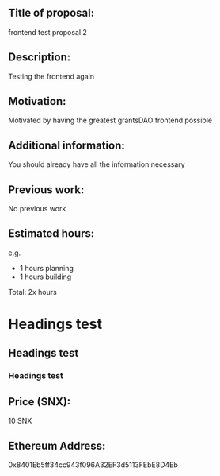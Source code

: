 ## Title of proposal: 
frontend test proposal 2

## Description: 
Testing the frontend again

## Motivation: 
Motivated by having the greatest grantsDAO frontend possible

## Additional information: 
You should already have all the information necessary

## Previous work: 
No previous work

## Estimated hours: 
e.g. 
- 1 hours planning
- 1 hours building

Total: 2x hours

# Headings test
## Headings test
### Headings test

## Price (SNX): 
10 SNX

## Ethereum Address: 
0x8401Eb5ff34cc943f096A32EF3d5113FEbE8D4Eb

